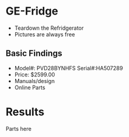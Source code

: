 # GE-Fridge
- Teardown the Refridgerator 
- Pictures are always free
## Basic Findings 
- Model#: PVD28BYNHFS Serial#:HA507289
- Price: $2599.00
- Manuals/design
- Online Parts

# Results
Parts here
